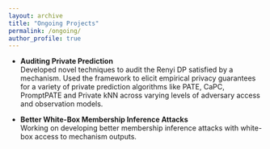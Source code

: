 ```yaml
---
layout: archive
title: "Ongoing Projects"
permalink: /ongoing/
author_profile: true
---
```


* **Auditing Private Prediction** <br>
Developed novel techniques to audit the Renyi DP satisfied by a mechanism. Used the framework to elicit empirical privacy guarantees for a variety of private prediction algorithms like PATE, CaPC, PromptPATE and Private kNN across varying levels of adversary access and observation models.

* **Better White-Box Membership Inference Attacks** <br>
Working on developing better membership inference attacks with white-box access to mechanism outputs.
